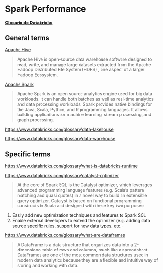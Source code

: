 # Spark Performance

[**Glosario de Databricks**](https://www.databricks.com/glossary)

## General terms

[Apache Hive](https://www.databricks.com/glossary/apache-hive)
> Apache Hive is open-source data warehouse software designed to read, write, and manage large datasets extracted from the Apache Hadoop Distributed File System (HDFS) , one aspect of a larger Hadoop Ecosystem.

[Apache Spark](https://www.databricks.com/glossary/what-is-apache-spark)
>Apache Spark is an open source analytics engine used for big data workloads. It can handle both batches as well as real-time analytics and data processing workloads. Spark provides native bindings for the Java, Scala, Python, and R programming languages. It allows building applications for machine learning, stream processing, and graph processing. 


https://www.databricks.com/glossary/data-lakehouse

https://www.databricks.com/glossary/data-warehouse

## Specific terms

https://www.databricks.com/glossary/what-is-databricks-runtime

https://www.databricks.com/glossary/catalyst-optimizer

> At the core of Spark SQL is the Catalyst optimizer, which leverages advanced programming language features (e.g. Scala’s pattern matching and quasi quotes) in a novel way to build an extensible query optimizer. Catalyst is based on functional programming constructs in Scala and designed with these key two purposes:
1. Easily add new optimization techniques and features to Spark SQL
2. Enable external developers to extend the optimizer (e.g. adding data source specific rules, support for new data types, etc.)

https://www.databricks.com/glossary/what-are-dataframes

>A DataFrame is a data structure that organizes data into a 2-dimensional table of rows and columns, much like a spreadsheet. DataFrames are one of the most common data structures used in modern data analytics because they are a flexible and intuitive way of storing and working with data.

